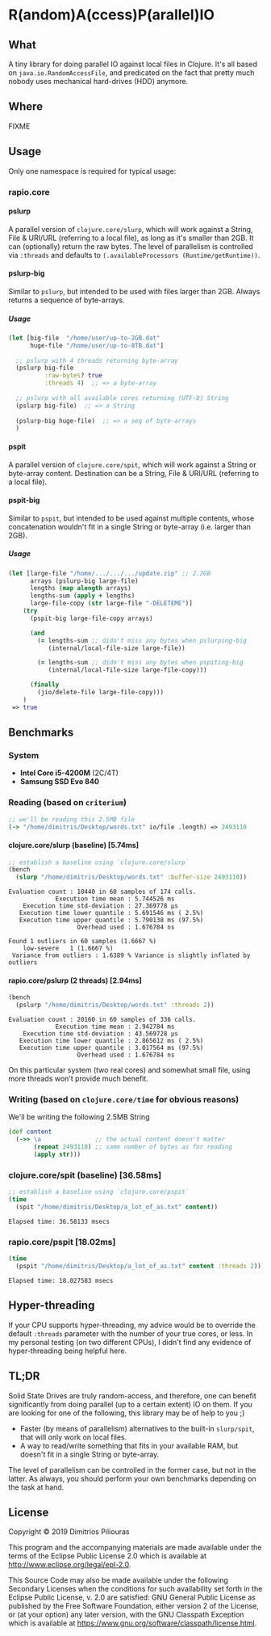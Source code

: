 # R(andom)A(ccess)P(arallel)IO


## What
A tiny library for doing parallel IO against local files in Clojure. It's all based on `java.io.RandomAccessFile`, and predicated on the fact that pretty much nobody uses mechanical hard-drives (HDD) anymore.

## Where
FIXME

## Usage
Only one namespace is required for typical usage:

### rapio.core

#### pslurp
A parallel version of `clojure.core/slurp`, which will work against a String, File \& URI/URL (referring to a local file), as long as it's smaller than 2GB. 
It can (optionally) return the raw bytes.
The level of parallelism is controlled via `:threads` and defaults to `(.availableProcessors (Runtime/getRuntime))`.


#### pslurp-big
Similar to `pslurp`, but intended to be used with files larger than 2GB. Always returns a sequence of byte-arrays.

##### Usage
```clj
(let [big-file  "/home/user/up-to-2GB.dat"
      huge-file "/home/user/up-to-8TB.dat"]
  
  ;; pslurp with 4 threads returning byte-array
  (pslurp big-file 
          :raw-bytes? true 
          :threads 4)  ;; => a byte-array
          
  ;; pslurp with all available cores returning (UTF-8) String
  (pslurp big-file)  ;; => a String
  
  (pslurp-big huge-file)  ;; => a seq of byte-arrays        
  )

```

#### pspit
A parallel version of `clojure.core/spit`, which will work against a String or byte-array content. Destination can be a String, File \& URI/URL (referring to a local file).

#### pspit-big
Similar to `pspit`, but intended to be used against multiple contents, whose concatenation wouldn't fit in a single String or byte-array (i.e. larger than 2GB).

##### Usage

```clj
(let [large-file "/home/.../.../.../update.zip" ;; 2.2GB
      arrays (pslurp-big large-file)
      lengths (map alength arrays)
      lengths-sum (apply + lengths)
      large-file-copy (str large-file "-DELETEME")]
    (try
      (pspit-big large-file-copy arrays)

      (and
        (= lengths-sum ;; didn't miss any bytes when pslurping-big
           (internal/local-file-size large-file))

        (= lengths-sum ;; didn't miss any bytes when pspiting-big
           (internal/local-file-size large-file-copy)))

      (finally
        (jio/delete-file large-file-copy)))
    ) 
 => true
```


## Benchmarks

### System

* **Intel Core i5-4200M** (2C/4T)
* **Samsung SSD Evo 840**

### Reading (based on `criterium`)

```clj
;; we'll be reading this 2.5MB file
(-> "/home/dimitris/Desktop/words.txt" io/file .length) => 2493110
```

#### clojure.core/slurp (baseline) \[5.74ms\]

```clj
;; establish a baseline using `clojure.core/slurp`
(bench 
  (slurp "/home/dimitris/Desktop/words.txt" :buffer-size 2493110))
```

```
Evaluation count : 10440 in 60 samples of 174 calls.
             Execution time mean : 5.744526 ms
    Execution time std-deviation : 27.369778 µs
   Execution time lower quantile : 5.691546 ms ( 2.5%)
   Execution time upper quantile : 5.790138 ms (97.5%)
                   Overhead used : 1.676784 ns

Found 1 outliers in 60 samples (1.6667 %)
	low-severe	 1 (1.6667 %)
 Variance from outliers : 1.6389 % Variance is slightly inflated by outliers
 ```

#### rapio.core/pslurp (2 threads) \[2.94ms\]

```clj
(bench 
  (pslurp "/home/dimitris/Desktop/words.txt" :threads 2))
```

```
Evaluation count : 20160 in 60 samples of 336 calls.
             Execution time mean : 2.942784 ms
    Execution time std-deviation : 43.569728 µs
   Execution time lower quantile : 2.865612 ms ( 2.5%)
   Execution time upper quantile : 3.017564 ms (97.5%)
                   Overhead used : 1.676784 ns
```

On this particular system (two real cores) and somewhat small file, using more threads won't provide much benefit. 

### Writing (based on `clojure.core/time` for obvious reasons)

We'll be writing the following 2.5MB String

```clj
(def content
  (->> \a               ;; the actual content doesn't matter       
       (repeat 2493110) ;; same number of bytes as for reading
       (apply str)))
```

### clojure.core/spit (baseline) \[36.58ms\]

```clj
;; establish a baseline using `clojure.core/pspit`
(time 
  (spit "/home/dimitris/Desktop/a_lot_of_as.txt" content))
```

```
Elapsed time: 36.58133 msecs
```

### rapio.core/pspit \[18.02ms\]

```clj
(time 
  (pspit "/home/dimitris/Desktop/a_lot_of_as.txt" content :threads 2)))
```

```
Elapsed time: 18.027583 msecs
```

## Hyper-threading
If your CPU supports hyper-threading, my advice would be to override the default `:threads` parameter with the number of your true cores, or less. In my personal testing (on two different CPUs), I didn't find any evidence of hyper-threading being helpful here. 

## TL;DR
Solid State Drives are truly random-access, and therefore, one can benefit significantly from doing parallel (up to a certain extent) IO on them. If you are looking for one of the following, this library may be of help to you ;)

* Faster (by means of parallelism) alternatives to the built-in `slurp/spit`, that will only work on local files.
* A way to read/write something that fits in your available RAM, but doesn't fit in a single String or byte-array. 

The level of parallelism can be controlled in the former case, but not in the latter. As always, you should perform your own benchmarks depending on the task at hand. 

## License

Copyright © 2019 Dimitrios Piliouras

This program and the accompanying materials are made available under the
terms of the Eclipse Public License 2.0 which is available at
http://www.eclipse.org/legal/epl-2.0.

This Source Code may also be made available under the following Secondary
Licenses when the conditions for such availability set forth in the Eclipse
Public License, v. 2.0 are satisfied: GNU General Public License as published by
the Free Software Foundation, either version 2 of the License, or (at your
option) any later version, with the GNU Classpath Exception which is available
at https://www.gnu.org/software/classpath/license.html.
